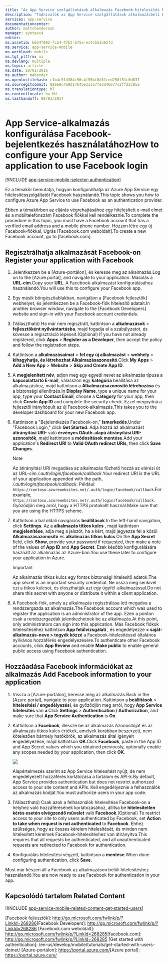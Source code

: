 ```yaml
---
title: "Az App Service szolgáltatások alkalmazás Facebook-hitelesítés konfigurálása"
description: "Tudnivalók az App Service szolgáltatások alkalmazásbeli Facebook hitelesítés konfigurálása."
services: app-service
documentationcenter: 
author: mattchenderson
manager: syntaxc4
editor: 
ms.assetid: b6b4f062-fcb4-47b3-b75a-ec4cb51a62fd
ms.service: app-service-mobile
ms.workload: mobile
ms.tgt_pltfrm: na
ms.devlang: multiple
ms.topic: article
ms.date: 10/01/2016
ms.author: mahender
ms.openlocfilehash: c1b4c91d384c56c4f55bf8d31ced250f51c0d837
ms.sourcegitcommit: 02e69c4a9d17645633357fe3d46677c2ff22c85a
ms.translationtype: MT
ms.contentlocale: hu-HU
ms.lasthandoff: 08/03/2017
---
```

# <a name="how-to-configure-your-app-service-application-to-use-facebook-login"></a><span data-ttu-id="9e7a3-103">App Service-alkalmazás konfigurálása Facebook-bejelentkezés használatához</span><span class="sxs-lookup"><span data-stu-id="9e7a3-103">How to configure your App Service application to use Facebook login</span></span>
[!INCLUDE [app-service-mobile-selector-authentication](../../includes/app-service-mobile-selector-authentication.md)]

<span data-ttu-id="9e7a3-104">Ez a témakör bemutatja, hogyan konfigurálhatja az Azure App Service egy hitelesítésszolgáltatót Facebook használandó.</span><span class="sxs-lookup"><span data-stu-id="9e7a3-104">This topic shows you how to configure Azure App Service to use Facebook as an authentication provider.</span></span>

<span data-ttu-id="9e7a3-105">Ebben a témakörben az eljárás végrehajtásához egy hitelesített e-mail címet és a mobiltelefonszám Facebook fiókkal kell rendelkeznie.</span><span class="sxs-lookup"><span data-stu-id="9e7a3-105">To complete the procedure in this topic, you must have a Facebook account that has a verified email address and a mobile phone number.</span></span> <span data-ttu-id="9e7a3-106">Hozzon létre egy új Facebook-fiókkal, Ugrás [Facebook.com weboldalt].</span><span class="sxs-lookup"><span data-stu-id="9e7a3-106">To create a new Facebook account, go to [facebook.com].</span></span>

## <span data-ttu-id="9e7a3-107"><a name="register"></a>Regisztrálhatja alkalmazását Facebook-on</span><span class="sxs-lookup"><span data-stu-id="9e7a3-107"><a name="register"> </a>Register your application with Facebook</span></span>
1. <span data-ttu-id="9e7a3-108">Jelentkezzen be a [Azure-portálon], és keresse meg az alkalmazás.</span><span class="sxs-lookup"><span data-stu-id="9e7a3-108">Log on to the [Azure portal], and navigate to your application.</span></span> <span data-ttu-id="9e7a3-109">Másolás a **URL-cím**.</span><span class="sxs-lookup"><span data-stu-id="9e7a3-109">Copy your **URL**.</span></span> <span data-ttu-id="9e7a3-110">A Facebook-alkalmazást konfigurálásához használandó.</span><span class="sxs-lookup"><span data-stu-id="9e7a3-110">You will use this to configure your Facebook app.</span></span>
2. <span data-ttu-id="9e7a3-111">Egy másik böngészőablakban, navigáljon a [Facebook fejlesztők] webhelyet, és jelentkezzen be a Facebook-fiók hitelesítő adatait.</span><span class="sxs-lookup"><span data-stu-id="9e7a3-111">In another browser window, navigate to the [Facebook Developers] website and sign-in with your Facebook account credentials.</span></span>
3. <span data-ttu-id="9e7a3-112">(Választható) Ha már nem regisztrált, kattintson a **alkalmazások** > **fejlesztőként nyilvántartásba**, majd fogadja el a szabályzatot, és kövesse a regisztráció lépéseit.</span><span class="sxs-lookup"><span data-stu-id="9e7a3-112">(Optional) If you have not already registered, click **Apps** > **Register as a Developer**, then accept the policy and follow the registration steps.</span></span>
4. <span data-ttu-id="9e7a3-113">Kattintson a **alkalmazásaimat** > **fel egy új alkalmazást** > **webhely** > **kihagyhatja, és létrehozhat Alkalmazásazonosító**.</span><span class="sxs-lookup"><span data-stu-id="9e7a3-113">Click **My Apps** > **Add a New App** > **Website** > **Skip and Create App ID**.</span></span> 
5. <span data-ttu-id="9e7a3-114">A **megjelenített név**, adjon meg egy egyedi nevet az alkalmazás típusa a **kapcsolattartó E-mail**, válasszon egy **kategória** beállítása az alkalmazáshoz, majd kattintson a **Alkalmazásazonosító létrehozása** és a biztonsági ellenőrzés.</span><span class="sxs-lookup"><span data-stu-id="9e7a3-114">In **Display Name**, type a unique name for your app, type your **Contact Email**, choose a **Category** for your app, then click **Create App ID** and complete the security check.</span></span> <span data-ttu-id="9e7a3-115">Ezzel megnyitná a fejlesztői irányítópult az új Facebook-alkalmazás.</span><span class="sxs-lookup"><span data-stu-id="9e7a3-115">This takes you to the developer dashboard for your new Facebook app.</span></span>
6. <span data-ttu-id="9e7a3-116">Kattintson a "Bejelentkezés Facebook-on," **Ismerkedés**.</span><span class="sxs-lookup"><span data-stu-id="9e7a3-116">Under "Facebook Login," click **Get Started**.</span></span> <span data-ttu-id="9e7a3-117">Adja hozzá az alkalmazást **átirányítási URI-** való **érvényes OAuth-alapú átirányítási URI-azonosítók**, majd kattintson a **módosítások mentése**.</span><span class="sxs-lookup"><span data-stu-id="9e7a3-117">Add your application's **Redirect URI** to **Valid OAuth redirect URIs**, then click **Save Changes**.</span></span> 
   
   > [!NOTE]
   > <span data-ttu-id="9e7a3-118">Az átirányítási URI megadása az alkalmazás fűzhető hozzá az elérési út az URL-cím */.auth/login/facebook/callback*.</span><span class="sxs-lookup"><span data-stu-id="9e7a3-118">Your redirect URI is the URL of your application appended with the path, */.auth/login/facebook/callback*.</span></span> <span data-ttu-id="9e7a3-119">Például: `https://contoso.azurewebsites.net/.auth/login/facebook/callback`.</span><span class="sxs-lookup"><span data-stu-id="9e7a3-119">For example, `https://contoso.azurewebsites.net/.auth/login/facebook/callback`.</span></span> <span data-ttu-id="9e7a3-120">Győződjön meg arról, hogy a HTTPS protokollt használ.</span><span class="sxs-lookup"><span data-stu-id="9e7a3-120">Make sure that you are using the HTTPS scheme.</span></span>
   > 
   > 
7. <span data-ttu-id="9e7a3-121">Kattintson a bal oldali navigációs **beállítások**.</span><span class="sxs-lookup"><span data-stu-id="9e7a3-121">In the left-hand navigation, click **Settings**.</span></span> <span data-ttu-id="9e7a3-122">Az a **alkalmazás titkos kulcs** , majd kattintson **megjelenítése**, adja meg a jelszót, ha a kért, majd jegyezze fel a közül **Alkalmazásazonosító** és **alkalmazás titkos kulcs**.</span><span class="sxs-lookup"><span data-stu-id="9e7a3-122">On the **App Secret** field, click **Show**, provide your password if requested, then make a note of the values of **App ID** and **App Secret**.</span></span> <span data-ttu-id="9e7a3-123">Ezek később konfigurálására használt az alkalmazás az Azure-ban.</span><span class="sxs-lookup"><span data-stu-id="9e7a3-123">You use these later to configure your application in Azure.</span></span>
   
   > [!IMPORTANT]
   > <span data-ttu-id="9e7a3-124">Az alkalmazás titkos kulcs egy fontos biztonsági hitelesítő adatok.</span><span class="sxs-lookup"><span data-stu-id="9e7a3-124">The app secret is an important security credential.</span></span> <span data-ttu-id="9e7a3-125">Ne ossza meg senkivel ezt a titkos kulcsot, és eloszthatják azt egy ügyfél-alkalmazással.</span><span class="sxs-lookup"><span data-stu-id="9e7a3-125">Do not share this secret with anyone or distribute it within a client application.</span></span>
   > 
   > 
8. <span data-ttu-id="9e7a3-126">A Facebook-fiók, amely az alkalmazás regisztrálása lett megadva a rendszergazda az alkalmazás.</span><span class="sxs-lookup"><span data-stu-id="9e7a3-126">The Facebook account which was used to register the application is an administrator of the app.</span></span> <span data-ttu-id="9e7a3-127">Ezen a ponton csak a rendszergazdák jelentkezhetnek be az alkalmazás.</span><span class="sxs-lookup"><span data-stu-id="9e7a3-127">At this point, only administrators can sign into this application.</span></span> <span data-ttu-id="9e7a3-128">Más Facebook fiókok hitelesítéséhez kattintson **App felülvizsgálati** , és engedélyezze **< saját-alkalmazás-neve > tegyék közzé** a Facebook-hitelesítéssel általános nyilvános hozzáférés engedélyezésére.</span><span class="sxs-lookup"><span data-stu-id="9e7a3-128">To authenticate other Facebook accounts, click **App Review** and enable **Make <your-app-name> public** to enable general public access using Facebook authentication.</span></span>

## <span data-ttu-id="9e7a3-129"><a name="secrets"></a>Hozzáadása Facebook információkat az alkalmazás</span><span class="sxs-lookup"><span data-stu-id="9e7a3-129"><a name="secrets"> </a>Add Facebook information to your application</span></span>
1. <span data-ttu-id="9e7a3-130">Vissza a [Azure-portálon], keresse meg az alkalmazás.</span><span class="sxs-lookup"><span data-stu-id="9e7a3-130">Back in the [Azure portal], navigate to your application.</span></span> <span data-ttu-id="9e7a3-131">Kattintson a **beállítások** > **hitelesítési / engedélyezési**, és győződjön meg arról, hogy **App Service hitelesítés** van **a**.</span><span class="sxs-lookup"><span data-stu-id="9e7a3-131">Click **Settings** > **Authentication / Authorization**, and make sure that **App Service Authentication** is **On**.</span></span>
2. <span data-ttu-id="9e7a3-132">Kattintson a **Facebook**, illessze be az alkalmazás Azonosítóját és az alkalmazás titkos kulcs értékek, amelyek korábban beszerzett, nem kötelezően bármely hatókörök, az alkalmazás által igényelt engedélyezése, majd kattintson **OK**.</span><span class="sxs-lookup"><span data-stu-id="9e7a3-132">Click **Facebook**, paste in the App ID and App Secret values which you obtained previously, optionally enable any scopes needed by your application, then click **OK**.</span></span>
   
    ![][0]
   
    <span data-ttu-id="9e7a3-133">Alapértelmezés szerint az App Service hitelesítést nyújt, de nem engedélyezett hozzáférés korlátozása a tartalom és API-k.</span><span class="sxs-lookup"><span data-stu-id="9e7a3-133">By default, App Service provides authentication but does not restrict authorized access to your site content and APIs.</span></span> <span data-ttu-id="9e7a3-134">Kell engedélyeznie a felhasználók az alkalmazás kódját.</span><span class="sxs-lookup"><span data-stu-id="9e7a3-134">You must authorize users in your app code.</span></span>
3. <span data-ttu-id="9e7a3-135">(Választható) Csak azok a felhasználók hitelesítése Facebook-on a helyhez való hozzáférésének korlátozásához, állítsa be **hitelesítetlen kérés esetén elvégzendő művelet** való **Facebook**.</span><span class="sxs-lookup"><span data-stu-id="9e7a3-135">(Optional) To restrict access to your site to only users authenticated by Facebook, set **Action to take when request is not authenticated** to **Facebook**.</span></span> <span data-ttu-id="9e7a3-136">Ehhez szükséges, hogy az összes kérelem hitelesítését, és minden nem hitelesített kérelmek Facebook-hitelesítéshez van átirányítva.</span><span class="sxs-lookup"><span data-stu-id="9e7a3-136">This requires that all requests be authenticated, and all unauthenticated requests are redirected to Facebook for authentication.</span></span>
4. <span data-ttu-id="9e7a3-137">Konfigurálás hitelesítési végzett, kattintson a **mentése**.</span><span class="sxs-lookup"><span data-stu-id="9e7a3-137">When done configuring authentication, click **Save**.</span></span>

<span data-ttu-id="9e7a3-138">Most már készen áll a Facebook az alkalmazáson belüli hitelesítéshez használandó.</span><span class="sxs-lookup"><span data-stu-id="9e7a3-138">You are now ready to use Facebook for authentication in your app.</span></span>

## <span data-ttu-id="9e7a3-139"><a name="related-content"></a>Kapcsolódó tartalom</span><span class="sxs-lookup"><span data-stu-id="9e7a3-139"><a name="related-content"> </a>Related Content</span></span>
[!INCLUDE [app-service-mobile-related-content-get-started-users](../../includes/app-service-mobile-related-content-get-started-users.md)]

<!-- Images. -->
[0]: ./media/app-service-mobile-how-to-configure-facebook-authentication/mobile-app-facebook-settings.png

<!-- URLs. -->
<span data-ttu-id="9e7a3-140">[Facebook fejlesztők]: http://go.microsoft.com/fwlink/p/?LinkId=268286</span><span class="sxs-lookup"><span data-stu-id="9e7a3-140">[Facebook Developers]: http://go.microsoft.com/fwlink/p/?LinkId=268286</span></span>
<span data-ttu-id="9e7a3-141">[Facebook.com weboldalt]: http://go.microsoft.com/fwlink/p/?LinkId=268285</span><span class="sxs-lookup"><span data-stu-id="9e7a3-141">[facebook.com]: http://go.microsoft.com/fwlink/p/?LinkId=268285</span></span>
[Get started with authentication]: /en-us/develop/mobile/tutorials/get-started-with-users-dotnet/
<span data-ttu-id="9e7a3-142">[Azure-portálon]: https://portal.azure.com/</span><span class="sxs-lookup"><span data-stu-id="9e7a3-142">[Azure portal]: https://portal.azure.com/</span></span>
